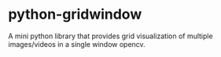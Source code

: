 # python-gridwindow
A mini python library that provides grid visualization of multiple images/videos in a single window opencv.
